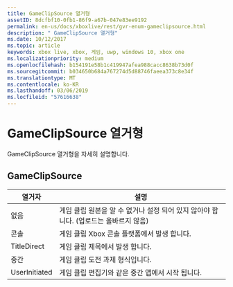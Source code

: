```yaml
---
title: GameClipSource 열거형
assetID: 8dcfbf10-0fb1-86f9-a67b-047e83ee9192
permalink: en-us/docs/xboxlive/rest/gvr-enum-gameclipsource.html
description: " GameClipSource 열거형"
ms.date: 10/12/2017
ms.topic: article
keywords: xbox live, xbox, 게임, uwp, windows 10, xbox one
ms.localizationpriority: medium
ms.openlocfilehash: b154191e58b1c419947afea988cacc8638b73d0f
ms.sourcegitcommit: b034650b684a767274d5d88746faeea373c8e34f
ms.translationtype: MT
ms.contentlocale: ko-KR
ms.lasthandoff: 03/06/2019
ms.locfileid: "57616638"
---
```

# <a name="gameclipsource-enumeration"></a>GameClipSource 열거형
GameClipSource 열거형을 자세히 설명합니다. 
<a id="ID4ET"></a>

 
## <a name="gameclipsource"></a>GameClipSource
 
| <b>열거자</b>| <b>설명</b>| 
| --- | --- | 
| 없음| 게임 클립 원본을 알 수 없거나 설정 되어 있지 않아야 합니다. (업로드는 올바르지 않음)| 
| 콘솔| 게임 클립 Xbox 콘솔 플랫폼에서 발생 합니다.| 
| TitleDirect| 게임 클립 제목에서 발생 합니다.| 
| 중간 | 게임 클립 도전 과제 형식입니다.| 
| UserInitiated | 게임 클립 편집기와 같은 중간 앱에서 시작 됩니다.| 
  
